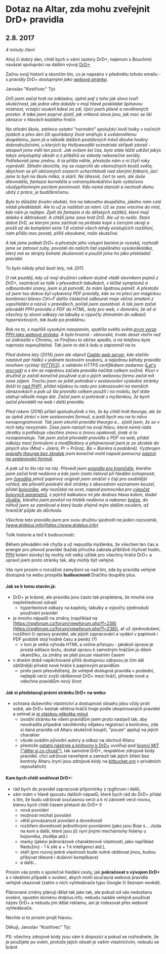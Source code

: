 # Dotaz na Altar, zda mohu zveřejnit DrD+ pravidla

## 2.8. 2017

*4 minuty čtení*

Ahoj či dobrý den, chtěl bych s vámi (autory DrD+, nejenom s Bouchim) navázat spolupráci na dalším vývoji [DrD+](http://drdplus.cz).

Začnu svojí historií a skončím tím, co je napsáno v předmětu tohoto emailu - *s pravidly DrD+ dostupnými jako [webová stránka](https://www.drdplus.info)*.

Jaroslav "Kostřivec" Týc

*DrD jsem začal hrát na základce, úplně paf z toho jak slovo tvoří skutečnost, jak jedna věta dokáže v mojí hlavě poskládat špinavou místnost, vrzající soukolí kdesi za zdí, čpící pach plísně a nevětraných prostor. A také jsem poprvé zjistil, jak vrtkavá slova jsou, jak moc se liší obrazce v hlavách každého hráče.*

*Na střední škole, zatímco ostatní "normální" spolužáci lovili holky v nočních jízdách a přes den žili spořádaný život směřujíc k uvědomělému dospělému, jsem já a několik dalších postižených trávil dlouhé hodiny dobrodružstvími, u kterých by Hollywoodští scénáristé skřípali závistí - alespoň jsme měli ten pocit. Jak ovšem šel čas, bylo stále těžší udržet jakýs takýs smysluplný obsah a z příběhů se stávaly nekonečné seriály. Potřebovali jsme změnu. A ta přišla náhle, přestože nám o ní čtyři roky vyprávěli. Střední skončila, my se rozprchli do všemožných koutů světa, abychom se při občasných srazech uchechtávali nad starými fotkami, jací jsme to byli na škole mlíka, a stárli. Ne tělesně, čert to vem, ale duše dřevnatěla, fantazie kornatěla a volnomyšlenkářství bylo vytlačeno všudypřítomným pocitem povinnosti. Kdo nemá starosti a nechodí domu ubitý z práce, je budižkničemu.*

*Bylo to důležité životní období, hra na takového dospělého, jakého nám celé mládí předkládali. Ale to už je naštěstí za námi. Už se zase vracíme do míst, kde nám je nejlépe. Zpět do fantazie a do dětských zážitků, které mají daleko k dětinskosti. A chtěli jsme zase hrát DrD. Ale už to nešlo. Staré dobré DrD, se kterým jsme začínali na pirátské kopii s černými okraji a prošli až do kompletní série 1.6 včetně všech tehdy existujících rozšíření, nám přišlo moc prosté, příliš okoukané, málo skutečné.*

*A tak jsme potkali DrD+ a přestože jeho vstupní bariéra je vysoká, rozhodli jsme se zatnout zuby, povolali do našich řad úspěšného vysokoškoláka, který má se skripty bohaté zkušenosti a použili jsme ho jako překladač pravidel.*

*To bylo někdy před šesti lety, rok 2011.*

*O rok později, kdy už moji družiníci celkem slušně vládli slovníkem pojmů z DrD+, neztráceli se tolik v převodních tabulkách, v léčbě symptomů a odbourávání únavy, jsem si já potvrdil, že mám špatnou paměť. A přestože už jsem tou dobou byl vybavený PDF pravidly, kde se mi přeci jen magickou kombinací kláves Ctrl+F dařilo částečně odbourat moje věčné zmatení z uspořádání a názvů v pravidlech, pořád jsem zaostával. A tak jsem začal převádět PPH pravidla z PDF do HTML, tedy pro web, v domnění, že až si všechny ty slovní odkazy na tabulky a výpočty zhmotním do odkazů hypertextových, tak bude po problému.*

*Rok na to, s nepříliš vysokým nasazením, spatřila světlo světa [první verze PPH jako webová stránka](https://pph.drdplus.info/). A byla hrozná - obrovská, trvalo deset vteřin než se zobrazila v Chromu, ve Firefoxu to občas spadlo, a na telefonu byla naprosto nepoužitelná. Tak jsem to dal k ledu a zapomněl na to.*

*Před dvěma lety (2015) jsem ale objevil [Caddy web server](https://caddyserver.com/), kde stačilo nastavit pár řádků v jediném textovém souboru, a najednou běhaly pravidla mnohem rychleji ([HTTP/2](https://en.wikipedia.org/wiki/HTTP/2)), s validním HTTPS certifikátem zadarmo ([Let's encrypt](https://letsencrypt.org/)) a s tím se najednou začala pravidla načítat celkem svižně. Kluci v družině je začali konečně používat a já o jejich webovou formu začal mít zase zájem. Trochu jsem se ještě pohrabal v sestavování výsledné stránky (běží to [nad PHP](http://php.net/)), přidal nějakou tu radu pro zobrazování na menších obrazovkách a pak už šla pravidla celkem použít i na mobilu, byť stále stahují několik mega dat. Začal jsem si pohrávat s myšlenkou, že bych začal převádět na web i další pravidla.*

*Před rokem (2016) přišel spoludružiník s tím, že by chtěl hrát theurga, ale že se úplně ztrácí v tom sestavování formulí, a jestli bych mu na to něco nenaprogramoval. Tak jsem otevřel pravidla theurga a... zjistil jsem, že se v nich taky nevyznám. Zase jsem narazil na svoji hlavu, která nemá ráda zkratky a potřebuje všechno znovu a znovu opakovat, jinak si to nezapamatuje. Tak jsem začal převádět pravidla z PDF na web, přidal odkazy mezi formulemi a modifikátory a přejmenoval jsem je ze zkratek do plných slov (Mod = Jiskra, Pr = Průraz, Ba = Bariéra a podobně). Vyzbrojen [pravidly theurga bez zkratek](https://theurg.drdplus.info/) jsem konečně mohl napsat pomocný [nástroj na sestavování formulí](https://formule.theurg.drdplus.info/).*

*A pak už to šlo ráz na ráz. Převedl jsem [pravidla pro hraničáře](https://hranicar.drdplus.info/), kterého jsem začal hrát nedávno a kde jsem často listoval při hledání schopností, pro [čaroděje](https://carodej.drdplus.info/) jehož papírový originál jsem smáčel v čaji pro osobitější vzhled, ale převařil poslední dvě stránky s abecedním seznamem kouzel, přidal [bojovníka](https://bojovnik.drdplus.info/), aby nezůstal na ocet, napsal pomocníka pro [výpočet bojových parametrů](https://boj.drdplus.info/), z jejichž kalkulace mi jde dodnes hlava kolem, dodal [zloděje](https://zlodej.drdplus.info/), kterého jsem pověsil na hřebík nedávno a nakonec [kněze](https://knez.drdplus.info/), do něhož jsem se zamiloval a který bude zřejmě mým dalším osudem, až hraničář půjde do důchodu.*

*Všechna tato pravidla jsem pro svou družinu sjednotil na jeden rozcestník, [www.drdplus.info](https://www.drdplus.info)*

Tolik historie a teď k budoucnosti:

Během převádění mě chytla a už nepustila myšlenka, že všechen ten čas a energie pro převod pravidel (každá příručka zabrala přibližně čtyřicet hodin, [PPH](https://pph.drdplus.info) kolem stovky) by mohly mít velký užitek pro všechny hráče DrD+ a upravil jsem proto stránky tak, aby *mohly* být veřejné.

Vás nyní prosím o rozvážné zamyšlení se nad tím, zda by pravidla veřejně dostupná na webu prospěla **budoucnosti** Dračího doupěte plus.

#### Jak se k tomu stavím já:

- DrD+ je krásné, ale pravidla jsou často tak propletena, že mnohé ona nepřehlednost odradí
  - hypertextové odkazy na kapitoly, tabulky a výpočty zjednoduší používání pravidel
- je mnoho nápadů na změny (například na [https://rpgforum.cz/forum/viewforum.php?f=238](https://rpgforum.cz/forum/viewforum.php?f=238)), ať už zjednodušení, rozšíření či opravy pravidel, ale jejich zapracování a vydání v papírové i PDF podobě stojí hodně času a peněz (?)
  - v tom je velká výhoda HTML a online přístupu - jakákoli úprava je prostá editace textu, dostat úpravu k samotným hráčům je dílem okamžiku, za změny se platí pouze vlastním časem
- v dnešní době napěchované příliš dostupnou zábavou je čím dál obtížnější přivést nové hráče k papírovým pravidlům
  - proto jsem přesvědčený, že veřejně dostupná pravidla v poslední, nejlepší verzi zvýší oblíbenost DrD+ mezi hráči, přivede nové a vdechne pravidlům nový život

#### Jak si představuji právní stránku DrD+ na webu:

- ochrana duševního vlastnictví a dostupnost obsahu jdou vždy proti sobě, ale DrD+ beztak většina hráčů hraje podle okopírovaných pravidel a sehnat je [je otázkou několika minut](https://uloz.to/hledej?q=drd)
  - úvodní stránku ke všem pravidlům jsem proto nastavil tak, aby neodradila případné návštěvníky nějakou registrací a kontrolou, zda si daná pravidla od Altaru skutečně koupili, "pouze" apeluji na jejich charakter
  - všude uvádím původní autory a odkaz na obchod Altaru
  - přestože [ostatní nástroje a knihovny k DrD+](https://github.com/search?utf8=%E2%9C%93&q=drd-plus&type=) uvolňuji pod [licencí MIT ("dělej si co chceš")](https://en.wikipedia.org/wiki/MIT_License), tak samotné DrD+, respektive zdrojové kódy pravidel, chci udržovat neveřejné a zamezit tak jejich šíření bez kontroly Altaru (nyní jsou zdrojové kódy na [bitbucket.org](https://bitbucket.org/) v privátních repositářích)

#### Kam bych chtěl směřovat DrD+:

- rád bych do pravidel zapracoval připomínky z rpgforum i další,
- sám mám v hlavě spoustu dalších nápadů, které bych rád do DrD+ přidal s tím, že budu udržovat současnou verzi a k ní zároveň verzi novou, kterou bych chtěl časem přetavit do DrD+ II
  - nová povolání
  - možnost míchat povolání
  - větší provázanost povolání a dovedností
  - rozšíření dovedností jednotlivými povoláními (jako jsou Boje s... Jízda na koni a další, které jsou již nyní jinými mechanismy řešeny u bojovníka, zloděje atd.)
  - marky (jakési jednorázové charakterové vlastnosti, jako například Neduživý - 1 k síle a + 1 k inteligenci atd.),
  - stáří (pro rozvoj jedné vlastnosti bude nutné obětovat jinou, budou přibývat tělesné i duševní komplikace)
  - a další...

Prosím vás proto o společné hledání cesty, jak **pokračovat s vývojem DrD+** a v ideálním případě o svolení, abych mohl současná webová pravidla veřejně ukazovat (zatím o nich vyhledávače typu Google či Seznam nevědí).

Plánované změny plánuji dělat tak jako tak, ale pokud od vás nedostanu svolení, opustím doménu drdplus.info, nebudu nadále veřejně používat název DrD+ a nebudu jim dělat reklamu, ani je indexovat přes webové vyhledávače.

Nechte si to prosím projít hlavou.

Děkuji, Jaroslav "Kostřivec" Týc 

PS: všechny zdrojové kódy jsou vám k dispozici a pokud se rozhodnete, že je použijete po svém, protože jejich obsah je vaším vlastnictvím, nebudu se bránit
